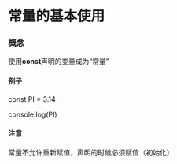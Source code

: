 # 常量的基本使用

### 概念

使用**const**声明的变量成为“常量”

#### 例子

const PI = 3.14

console.log(PI)

#### 注意

常量不允许重新赋值，声明的时候必须赋值（初始化）